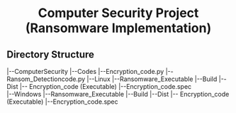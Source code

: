 <h1 align="center">
   Computer Security Project (Ransomware Implementation)
</h1>

## Directory Structure

 |--ComputerSecurity
     |--Codes
        |--Encryption_code.py
        |--Ransom_Detectioncode.py
     |--Linux
        |--Ransomware_Executable
           |--Build
           |--Dist
              |-- Encryption_code (Executable)
           |--Encryption_code.spec  
     |--Windows
        |--Ransomware_Executable
           |--Build
           |--Dist
              |-- Encryption_code (Executable)
           |--Encryption_code.spec 

           
